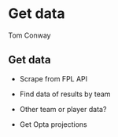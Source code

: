 # Get data
Tom Conway

## Get data

- Scrape from FPL API

- Find data of results by team

- Other team or player data?

- Get Opta projections
